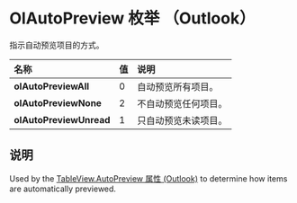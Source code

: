 
# OlAutoPreview 枚举 （Outlook）

指示自动预览项目的方式。



|**名称**|**值**|**说明**|
|:-----|:-----|:-----|
|**olAutoPreviewAll**|0|自动预览所有项目。|
|**olAutoPreviewNone**|2|不自动预览任何项目。|
|**olAutoPreviewUnread**|1|只自动预览未读项目。|

## 说明

Used by the [TableView.AutoPreview 属性 (Outlook)](51d20d34-5a2f-03f6-cfea-2279d286f067.md) to determine how items are automatically previewed.

